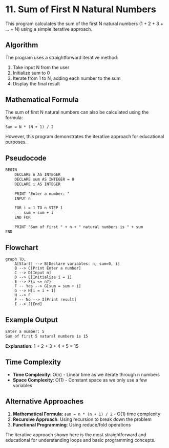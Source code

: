# 11. Sum of First N Natural Numbers

This program calculates the sum of the first N natural numbers (1 + 2 + 3 + ... + N) using a simple iterative approach.

## Algorithm

The program uses a straightforward iterative method:

1. Take input N from the user
2. Initialize sum to 0
3. Iterate from 1 to N, adding each number to the sum
4. Display the final result

## Mathematical Formula

The sum of first N natural numbers can also be calculated using the formula:

```xml
Sum = N * (N + 1) / 2
```

However, this program demonstrates the iterative approach for educational purposes.

## Pseudocode

```xml
BEGIN
    DECLARE n AS INTEGER
    DECLARE sum AS INTEGER = 0
    DECLARE i AS INTEGER
    
    PRINT "Enter a number: "
    INPUT n
    
    FOR i = 1 TO n STEP 1
        sum = sum + i
    END FOR
    
    PRINT "Sum of first " + n + " natural numbers is " + sum
END
```

## Flowchart

```mermaid
graph TD;
    A[Start] --> B[Declare variables: n, sum=0, i]
    B --> C[Print Enter a number]
    C --> D[Input n]
    D --> E[Initialize i = 1]
    E --> F{i <= n?}
    F -- Yes --> G[sum = sum + i]
    G --> H[i = i + 1]
    H --> F
    F -- No --> I[Print result]
    I --> J[End]
```

## Example Output

```xml
Enter a number: 5
Sum of first 5 natural numbers is 15
```

**Explanation**: 1 + 2 + 3 + 4 + 5 = 15

## Time Complexity

- **Time Complexity**: O(n) - Linear time as we iterate through n numbers
- **Space Complexity**: O(1) - Constant space as we only use a few variables

## Alternative Approaches

1. **Mathematical Formula**: `sum = n * (n + 1) / 2` - O(1) time complexity
2. **Recursive Approach**: Using recursion to break down the problem
3. **Functional Programming**: Using reduce/fold operations

The iterative approach shown here is the most straightforward and educational for understanding loops and basic programming concepts.
